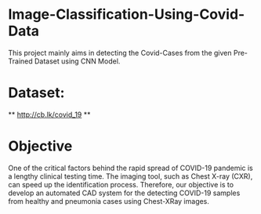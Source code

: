 # Image-Classification-Using-Covid-Data

This project mainly aims in detecting the Covid-Cases from the given Pre-Trained Dataset using CNN Model.

# Dataset:
** http://cb.lk/covid_19 ** 

# Objective 
One of the critical factors behind the rapid spread of COVID-19 pandemic is a lengthy clinical testing time. The imaging tool, such as Chest X-ray (CXR), can speed up the identification process. Therefore, our objective is to develop an automated CAD system for the detecting COVID-19 samples from healthy and pneumonia cases using Chest-XRay images.

